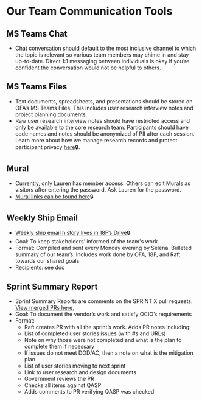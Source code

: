 # Our Team Communication Tools  
 

## MS Teams Chat 

- Chat conversation should default to the most inclusive channel to which the topic is relevant so various team members may chime in and stay up-to-date. Direct 1:1 messaging between individuals is okay if you’re confident the conversation would not be helpful to others. 


## MS Teams Files 

- Text documents, spreadsheets, and presentations should be stored on OFA’s MS Teams Files. This includes user research interview notes and project planning documents. 
- Raw user research interview notes should have restricted access and only be available to the core research team. Participants should have code names and notes should be anonymized of PII after each session. Learn more about how we manage research records and protect participant privacy [here](https://teams.microsoft.com/l/file/2BEDBD68-84A0-4B72-8FF5-29ACF149E870?tenantId=d58addea-5053-4a80-8499-ba4d944910df&fileType=pptx&objectUrl=https%3A%2F%2Fhhsgov.sharepoint.com%2Fsites%2FTANFDataPortalOFA-UserResearch%2FShared%20Documents%2FUser%20Research%2F18F%20User%20research%2FEthics%20and%20Privacy%20in%20user%20research.pptx&baseUrl=https%3A%2F%2Fhhsgov.sharepoint.com%2Fsites%2FTANFDataPortalOFA-UserResearch&serviceName=teams&threadId=19:3bb622256c0b4792976dc5f1f4654fca@thread.skype&groupId=41f194a6-c1d3-4680-933e-c8ee7d17e287)🔒.


## Mural  

- Currently, only Lauren has member access. Others can edit Murals as visitors after entering the password. Ask Lauren for the password.
- [Mural links can be found here](https://teams.microsoft.com/l/channel/19%3Af769bbcb029f4f02b55ae7fad90e310d%40thread.skype/tab%3A%3Af5bd4b6f-f448-42a9-8437-073c4fbf556c?groupId=41f194a6-c1d3-4680-933e-c8ee7d17e287&tenantId=d58addea-5053-4a80-8499-ba4d944910df)🔒
 

## Weekly Ship Email 

- [Weekly ship email history lives in 18F’s Drive](https://docs.google.com/document/d/1QHSdnv4E68FBUC3vkHApgJIJ3zP2C5v9RUNszoeyHZk/edit)🔒 
- Goal: To keep stakeholders’ informed of the team's work 
- Format: Compiled and sent every Monday evening by Selena. Bulleted summary of our team’s. Includes work done by OFA, 18F, and Raft towards our shared goals.  
- Recipients: see doc 

 
## Sprint Summary Report 

- Sprint Summary Reports are comments on the SPRINT X pull requests. [View merged PRs here.](https://github.com/HHS/TANF-app/pulls?q=is%3Apr+is%3Amerged)
- Goal: To document the vendor’s work and satisfy OCIO’s requirements 
- Format:  
  - Raft creates PR with all the sprint’s work. Adds PR notes including: 
  - List of completed user stories issues (with #s and URLs)  
  - Note on why those were not completed and what is the plan to complete them if necessary 
  - If issues do not meet DOD/AC, then a note on what is the mitigation plan  
  - List of user stories moving to next sprint 
  - Link to user research and design documents 
  - Government reviews the PR 
  - Checks all items against QASP 
  - Adds comments to PR verifying QASP was checked

